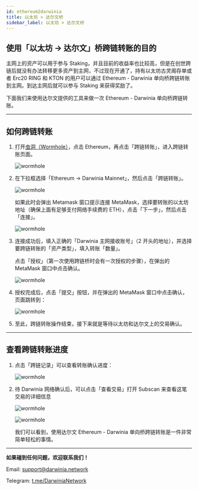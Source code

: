 ```yaml
---
id: ethereum2darwinia
title: 以太坊 > 达尔文桥
sidebar_label: 以太坊 > 达尔文桥
---
```


## 使用「以太坊 -> 达尔文」桥跨链转账的目的

主网上的资产可以用于参与 Staking，并且目前的收益率也比较高，但是在创世跨链后就没有办法转移更多资产到主网，不过现在开通了，持有以太坊古灵阁存单或者 Erc20 RING 和 KTON 的用户可以通过 Ethereum - Darwinia 单向桥跨链转账到主网。到达主网后就可以参与 Staking 来获得奖励了。

下面我们来使用达尔文提供的工具来做一次 Ethereum - Darwinia 单向桥跨链转账。

<hr />

## 如何跨链转账

1. 打开[虫洞（Wormhole）](https://wormhole.darwinia.network/)，点击 Ethereum，再点击「跨链转账」，进入跨链转账页面。

    ![wormhole](assets/wormhole/wiki-tut-wormhole-e2d-001.jpg)


2. 在下拉框选择「Ethereum -> Darwinia Mainnet」，然后点击「跨链转账」。

    ![wormhole](assets/wormhole/wiki-tut-wormhole-e2d-002.jpg)

    如果此时会弹出 Metamask 窗口提示连接 MetaMask，选择要转账的以太坊地址（确保上面有足够支付网络手续费的 ETH），点击「下一步」，然后点击「连接」。

    ![wormhole](assets/wormhole/wiki-tut-wormhole-e2d-004.png)

3. 连接成功后，填入正确的「Darwinia 主网接收账号」（2 开头的地址），并选择要跨链转账的「资产类型」，填入转账「数量」。
   
   点击「授权」（第一次使用跨链桥时会有一次授权的步骤），在弹出的 MetaMask 窗口中点击确认。

    ![wormhole](assets/wormhole/wiki-tut-wormhole-e2d-003.jpg)

4. 授权完成后，点击「提交」按钮，并在弹出的 MetaMask 窗口中点击确认，页面跳转到：

    ![wormhole](assets/wormhole/wiki-tut-wormhole-e2d-005.png)

5. 至此，跨链转账操作结束，接下来就是等待以太坊和达尔文上的交易确认。

<hr />

## 查看跨链转账进度

1. 点击「跨链记录」可以查看转账确认进度：

    ![wormhole](assets/wormhole/wiki-tut-wormhole-e2d-006.png)

2. 待 Darwinia 网络确认后，可以点击「查看交易」打开 Subscan 来查看这笔交易的详细信息

    ![wormhole](assets/wormhole/wiki-tut-wormhole-e2d-007.png)

    ![wormhole](assets/wormhole/wiki-tut-wormhole-e2d-008.png)

    我们可以看到，使用达尔文 Ethereum - Darwinia 单向桥跨链转账是一件非常简单轻松的事情。
    

<hr />

**如果碰到任何问题，欢迎联系我们！**

Email: support@darwinia.network

Telegram: [t.me/DarwiniaNetwork](https://t.me/DarwiniaNetwork)


